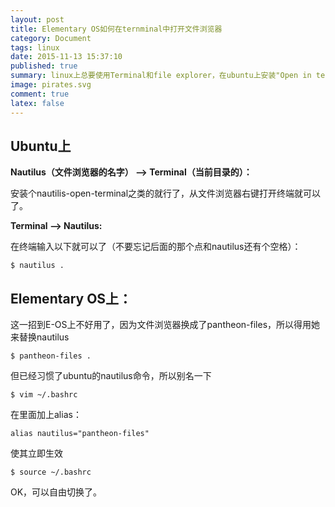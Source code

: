 ```yaml
---
layout: post
title: Elementary OS如何在ternminal中打开文件浏览器
category: Document
tags: linux
date: 2015-11-13 15:37:10
published: true
summary: linux上总要使用Terminal和file explorer，在ubuntu上安装"Open in terminal"后，可以方便切换，但eos上如何呢？
image: pirates.svg
comment: true
latex: false
---
```


## Ubuntu上

**Nautilus（文件浏览器的名字） --> Terminal（当前目录的）：**

安装个nautilis-open-terminal之类的就行了，从文件浏览器右键打开终端就可以了。

**Terminal --> Nautilus:**

在终端输入以下就可以了（不要忘记后面的那个点和nautilus还有个空格）：

```
$ nautilus .
```

## Elementary OS上：

这一招到E-OS上不好用了，因为文件浏览器换成了pantheon-files，所以得用她来替换nautilus

```
$ pantheon-files .
```

但已经习惯了ubuntu的nautilus命令，所以别名一下

```
$ vim ~/.bashrc
```

在里面加上alias：

```
alias nautilus="pantheon-files"
```

使其立即生效

```
$ source ~/.bashrc
```

OK，可以自由切换了。

